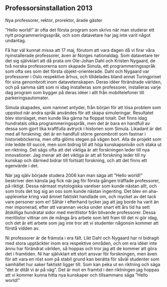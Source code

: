 Professorsinstallation 2013
---------------------------
Nya professorer, rektor, prorektor, ärade gäster

”Hello world!” är ofta det första program som skrivs när man studerar ett nytt programmeringsspråk,
och som datavetare har jag inte varit något undantag. 

Få har väl kunnat missa att 17 maj, förutom att vara dagen då vi firar våra nyinstallerade
professorer, även är Norges nationaldag. Som datavetare ter det sig självklart att då prata om
Ole-Johan Dahl och Kristen Nygaard, de två norska professorerna som skapade Simula, ett
programmeringsspråk som ofta ses som det första objekt-orienterade. Dahl och Nygaard var professorer
i Oslo respektive århus, och tilldelades bland annat Turingpriset för sina genombrott inom
datavetenskapen. Deras idéer förändrade världen, och på samma sätt som ni idag installeras som
professorer, installeras varje dag program som bygger på deras idéer i allt från mobiltelefoner till
parkeringsautomater.

Simula skapades, som namnet antyder, från början för att lösa problem som uppstod när andra språk
användes för att skapa simuleringar. Resultatet blev storslaget, men kunde lika gärna ha floppat
totalt. Det finns idag hundratals olika programmeringsspråk, men det är bara en handfull av dessa
som gjort lika kraftfulla avtryck i historien som Simula. Likadant är det med all forskning; det är
en handfull större genombrott som fastnar i historieböckerna, men ofta glöms stegen på vägen bort.
Alla de projekt som inte ledde till succé, men som bidrog till att höja kunskapsnivån och staka ut
en riktning. Det sägs ofta att det viktiga är att forskningen leder till nya innovationer. Jag menar
att det viktiga är att all forskning leder till ny kunskap och därmed bidrar till fortsatt
forskning, och att det finns ett egenvärde i det.

När jag själv började studera 2006 kan man säga att ”Hello world!” beskriver den känsla jag fick när
jag för första gången träffade professorer, på riktigt. Dessa närmast mytologiska varelser som
kunde nästan allt, och som trots det tog sig an oss som kunde nästan ingenting. Det blev en
aha-upplevelse kring vad ämnet faktiskt handlade om, och mycket av det tack vare personer som er!
Såhär i efterhand tycker jag att jag borde ha varit än mer imponerad, efter att varannan vecka under
snart ett års tid ha sett åtskilliga hundratal sidor med meritlistor från blivande professorer.
Dessa meritlistor vittnar om de många års arbete som lett fram till det ni gör idag, och det är ett
arbete som jag inte tror att vi studenter någonsin kommer att förstå vidden av.

Ni professorer är de främsta i era fält. Likt Dahl och Nygaard har ni bidragit med stora upptäckter
inom era respektive områden, och om era idéer inte ännu har förändrat världen, så hoppas och tror
jag att de kommer att göra det i framtiden. Ni har självklart ett stort ansvar för forskningen, men
även för att vara en röst som på stabil grund kan berätta för såväl studenter som samhället hur
saker faktiskt ligger till. Som kan peka ut en riktning och säga ”det är ditåt vi är på väg”. Det är
mot en framtid i den riktningen jag hoppas att vi kommer kunna hitta nya kunskaper och tillsammans
säga ”Hello world!” 
